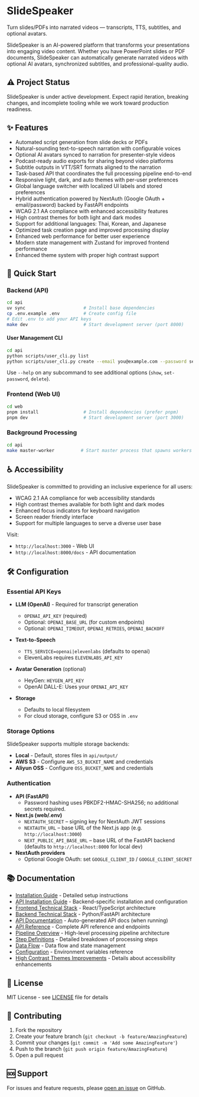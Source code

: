 # SlideSpeaker

Turn slides/PDFs into narrated videos — transcripts, TTS, subtitles, and optional avatars.

SlideSpeaker is an AI-powered platform that transforms your presentations into engaging video content. Whether you have PowerPoint slides or PDF documents, SlideSpeaker can automatically generate narrated videos with optional AI avatars, synchronized subtitles, and professional-quality audio.

## ⚠️ Project Status

SlideSpeaker is under active development. Expect rapid iteration, breaking changes, and incomplete tooling while we work toward production readiness.

## ✨ Features

- Automated script generation from slide decks or PDFs
- Natural-sounding text-to-speech narration with configurable voices
- Optional AI avatars synced to narration for presenter-style videos
- Podcast-ready audio exports for sharing beyond video platforms
- Subtitle outputs in VTT/SRT formats aligned to the narration
- Task-based API that coordinates the full processing pipeline end-to-end
- Responsive light, dark, and auto themes with per-user preferences
- Global language switcher with localized UI labels and stored preferences
- Hybrid authentication powered by NextAuth (Google OAuth + email/password) backed by FastAPI endpoints
- WCAG 2.1 AA compliance with enhanced accessibility features
- High contrast themes for both light and dark modes
- Support for additional languages: Thai, Korean, and Japanese
- Optimized task creation page and improved processing display
- Enhanced web performance for better user experience
- Modern state management with Zustand for improved frontend performance
- Enhanced theme system with proper high contrast support

## 🚀 Quick Start

### Backend (API)
```bash
cd api
uv sync                      # Install base dependencies
cp .env.example .env         # Create config file
# Edit .env to add your API keys
make dev                     # Start development server (port 8000)
```

#### User Management CLI
```bash
cd api
python scripts/user_cli.py list
python scripts/user_cli.py create --email you@example.com --password secret --name "You"
```
Use `--help` on any subcommand to see additional options (`show`, `set-password`, `delete`).

### Frontend (Web UI)
```bash
cd web
pnpm install                 # Install dependencies (prefer pnpm)
pnpm dev                     # Start development server (port 3000)
```

### Background Processing
```bash
cd api
make master-worker          # Start master process that spawns workers
```

## ♿ Accessibility

SlideSpeaker is committed to providing an inclusive experience for all users:
- WCAG 2.1 AA compliance for web accessibility standards
- High contrast themes available for both light and dark modes
- Enhanced focus indicators for keyboard navigation
- Screen reader friendly interface
- Support for multiple languages to serve a diverse user base

Visit:
- `http://localhost:3000` - Web UI
- `http://localhost:8000/docs` - API documentation

## 🛠️ Configuration

### Essential API Keys
- **LLM (OpenAI)** - Required for transcript generation
  - `OPENAI_API_KEY` (required)
  - Optional: `OPENAI_BASE_URL` (for custom endpoints)
  - Optional: `OPENAI_TIMEOUT`, `OPENAI_RETRIES`, `OPENAI_BACKOFF`

- **Text-to-Speech**
  - `TTS_SERVICE=openai|elevenlabs` (defaults to openai)
  - ElevenLabs requires `ELEVENLABS_API_KEY`

- **Avatar Generation** (optional)
  - HeyGen: `HEYGEN_API_KEY`
  - OpenAI DALL-E: Uses your `OPENAI_API_KEY`

- **Storage**
  - Defaults to local filesystem
  - For cloud storage, configure S3 or OSS in `.env`

### Storage Options
SlideSpeaker supports multiple storage backends:
- **Local** - Default, stores files in `api/output/`
- **AWS S3** - Configure `AWS_S3_BUCKET_NAME` and credentials
- **Aliyun OSS** - Configure `OSS_BUCKET_NAME` and credentials

### Authentication
- **API (FastAPI)**
  - Password hashing uses PBKDF2-HMAC-SHA256; no additional secrets required.
- **Next.js (web/.env)**
  - `NEXTAUTH_SECRET` – signing key for NextAuth JWT sessions
  - `NEXTAUTH_URL` – base URL of the Next.js app (e.g. `http://localhost:3000`)
  - `NEXT_PUBLIC_API_BASE_URL` – base URL of the FastAPI backend (defaults to `http://localhost:8000` for local dev)
- **NextAuth providers**
  - Optional Google OAuth: set `GOOGLE_CLIENT_ID` / `GOOGLE_CLIENT_SECRET`

## 📚 Documentation

- [Installation Guide](docs/installation.md) - Detailed setup instructions
- [API Installation Guide](docs/api-installation.md) - Backend-specific installation and configuration
- [Frontend Technical Stack](docs/frontend-tech-stack.md) - React/TypeScript architecture
- [Backend Technical Stack](docs/backend-tech-stack.md) - Python/FastAPI architecture
- [API Documentation](http://localhost:8000/docs) - Auto-generated API docs (when running)
- [API Reference](docs/api.md) - Complete API reference and endpoints
- [Pipeline Overview](docs/pipeline-overview.md) - High-level processing pipeline architecture
- [Step Definitions](docs/step-definitions.md) - Detailed breakdown of processing steps
- [Data Flow](docs/dataflow.md) - Data flow and state management
- [Configuration](api/.env.example) - Environment variables reference
- [High Contrast Themes Improvements](high-contrast-themes-improvements.md) - Details about accessibility enhancements

## 📄 License

MIT License - see [LICENSE](LICENSE) file for details

## 🤝 Contributing

1. Fork the repository
2. Create your feature branch (`git checkout -b feature/AmazingFeature`)
3. Commit your changes (`git commit -m 'Add some AmazingFeature'`)
4. Push to the branch (`git push origin feature/AmazingFeature`)
5. Open a pull request

## 🆘 Support

For issues and feature requests, please [open an issue](../../issues) on GitHub.